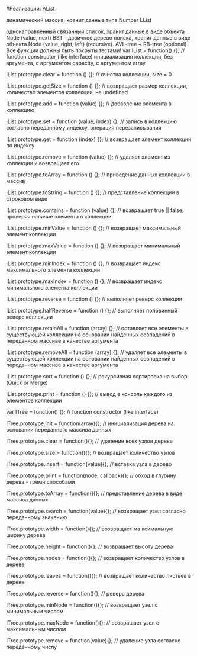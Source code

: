 #Реализации: AList

динамический массив, хранит данные типа Number
LList

однонаправленный связанный список, хранит данные в виде объекта Node (value, next) BST - двоичное дерево поиска, хранит данные в виде объекта Node (value, right, left) (recursive). AVL-tree + RB-tree (optional) Все функции должны быть покрыты тестами!
var IList = function() {}; // function constructor (like interface) инициализация коллекции, без аргумента, с аргументом capacity, с аргументом array

IList.prototype.clear = function () {}; // очистка коллекции, size = 0

IList.prototype.getSize = function () {}; // возвращает размер коллекции, количество элементов коллекции, не undefined

IList.prototype.add = function (value) {}; // добавление элемента в коллекцию

IList.prototype.set = function (value, index) {}; // запись в коллекцию согласно переданному индексу, операция перезаписывания

IList.prototype.get = function (index) {}; // возвращает элемент коллекции по индексу

IList.prototype.remove = function (value) {}; // удаляет элемент из коллекции и возвращает его

IList.prototype.toArray = function () {}; // приведение данных коллекции в массив

IList.prototype.toString = function () {}; // представление коллекции в строковом виде

IList.prototype.contains = function (value) {}; // возвращает true || false, проверяя наличие элемента в коллекции

IList.prototype.minValue = function () {}; // возвращает максимальный элемент коллекции

IList.prototype.maxValue = function () {}; // возвращает минимальный элемент коллекции

IList.prototype.minIndex = function () {}; // возвращает индекс максимального элемента коллекции

IList.prototype.maxIndex = function () {}; // возвращает индекс минимального элемента коллекции

IList.prototype.reverse = function () {}; // выполняет реверс коллекции

IList.prototype.halfReverse = function () {}; // выполняет половинный реверс коллекции

IList.prototype.retainAll = function (array) {}; // оставляет все элементы в существующей коллекции на основании найденных совпадений в переданном массиве в качестве аргумента

IList.prototype.removeAll = function (array) {}; // удаляет все элементы в существующей коллекции на основании найденных совпадений в переданном массиве в качестве аргумента

IList.prototype.sort = function () {}; // рекурсивная сортировка на выбор (Quick or Merge)

IList.prototype.print = function () {}; // вывод в консоль каждого из элементов коллекции

var ITree = function() {}; // function constructor (like interface)

ITree.prototype.init = function(array){}; // инициализация дерева на основании переданного массива данных

ITree.prototype.clear = function(){}; // удаление всех узлов дерева

ITree.prototype.size = function(){}; // возвращает количество узлов

ITree.prototype.insert = function(value){}; // вставка узла в дерево

ITree.prototype.print = function(node, callback){}; // обход в глубину дерева - тремя способами

ITree.prototype.toArray = function(){}; // представление дерева в виде массива данных

ITree.prototype.search = function(value){}; // возвращает узел согласно переданному значению

ITree.prototype.width = function(){}; // возвращает ма ксимальную ширину дерева

ITree.prototype.height = function(){}; // возвращает высоту дерева

ITree.prototype.nodes = function(){}; // возвращает количество узлов в дереве

ITree.prototype.leaves = function(){}; // возвращает количество листьев в дереве

ITree.prototype.reverse = function(){}; // реверс дерева

ITree.prototype.minNode = function(){}; // возвращает узел с минимальным числом

ITree.prototype.maxNode = function(){}; // возвращает узел с максимальным числом

ITree.prototype.remove = function(value){}; // удаление узла согласно переданному числу